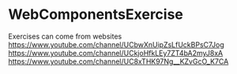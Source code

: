 # WebComponentsExercise
Exercises can come from websites
https://www.youtube.com/channel/UCbwXnUipZsLfUckBPsC7Jog
https://www.youtube.com/channel/UCkjoHfkLEy7ZT4bA2myJ8xA
https://www.youtube.com/channel/UC8xTHK97Ng__KZvGcO_K7CA
